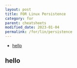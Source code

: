 ```yaml
---
layout: post
title: FOR Linux Persistence
category: for
parent: cheatsheets
modified_date: 2023-01-04
permalink: /for/lin/persistence
---
```



<!-- vscode-markdown-toc -->
* [hello](#hello)

<!-- vscode-markdown-toc-config
	numbering=false
	autoSave=true
	/vscode-markdown-toc-config -->
<!-- /vscode-markdown-toc -->

## <a name='hello'></a>hello